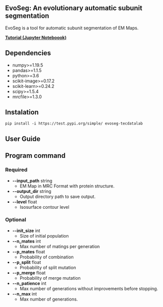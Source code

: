 ## EvoSeg:  An evolutionary automatic subunit segmentation

EvoSeg is a tool for automatic subunit segmentation of EM Maps. 

**[Tutorial (Jupyter Noteboook)](https://github.com/tecdatalab/biostructure/blob/master/em/evolutionary_segmentation/Evolutionary_Segmentation.ipynb)**

## Dependencies
 
 -  numpy>=1.19.5
 -  pandas>=1.1.5
 -  python>=3.6
 -  scikit-image>=0.17.2
 -  scikit-learn>=0.24.2
 -  scipy>=1.5.4
 -  mrcfile>=1.3.0

## Instalation
  
    pip install -i https://test.pypi.org/simple/ evoseg-tecdatalab

## User Guide 

## Program command

### Required

- **--input_path** string 
    - EM Map in MRC Format with protein structure.
- **--output_dir** string
    - Output directory path to save output.
- **--level** float
    - Isosurface contour level
    
### Optional
- **--init_size** int
    - Size of initial population
- **--n_mates** int
    - Max number of matings per generation
- **--p_mates** float
    - Probability of combination 
- **--p_split** float
    - Probability of split mutation
- **--p_merge** float
    - Probability of merge mutation
- **--n_patience** int
    - Max number of generations without improvements before stopping.
- **--n_max** int
    - Max number of generations.
    
